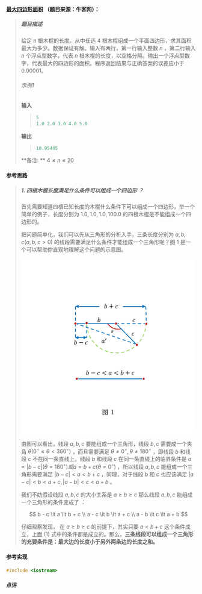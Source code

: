 #### [最大四边形面积](https://www.nowcoder.com/practice/0eaf4653f1d243d4a46b3d5d60a7362e?tpId=115&&tqId=33539&rp=1&ru=/ta/job-code-advance&qru=/ta/job-code-advance/question-ranking) （题目来源：牛客网）：

> ##### 题目描述
>
> 给定 $n$ 根木棍的长度。从中任选 $4$ 根木棍组成一个平面四边形，求其面积最大为多少。数据保证有解。输入有两行，第一行输入整数 $n$ ，第二行输入 $n$ 个浮点型数字，代表 $n$ 根木棍的长度，以空格分隔。输出一个浮点型数字，代表最大的四边形的面积。程序返回结果与正确答案的误差应小于 $0.00001$。
>
> ###### 示例1
>
> **输入**
>
> > ```c
> > 5
> > 1.0 2.0 3.0 4.0 5.0
> > ```
>
> **输出**
>
> > ```c
> > 10.95445
> > ```
>
> **备注: ** $4 \le n \le 20$



#### 参考思路

> ##### 1. 四根木棍长度满足什么条件可以组成一个四边形 ？
>
> 首先需要知道四根已知长度的木棍什么条件下可以组成一个四边形，举一个简单的例子，长度分别为 $1.0, 1.0, 1.0, 100.0$ 的四根木棍是不能组成一个四边形的。
>
> 把问题简单化，我们可以先从三角形的分析入手，三条长度分别为 $a, b, c (a, b, c \gt 0)$ 的线段需要满足什么条件才能组成一个三角形呢？图 $1$ 是一个可以帮助你直观地理解这个问题的示意图。
>
> ![三角形边长的关系][]
>
> 由图可以看出，线段 $a, b, c$ 要能组成一个三角形，线段 $b, c$ 需要成一个夹角 $\theta (0^\circ \le \theta \lt 360^\circ)$ ，而且需要满足 $\theta \ne 0^\circ, \theta \ne 180^\circ$ ，即线段 $b$ 和线段 $c$ 不在同一条直线上。线段 $b$ 和线段 $c$ 在同一条直线上的临界条件是 $a = |b - c|(\theta = 180^\circ) 或 a = b + c(\theta = 0^\circ)$ ，所以线段 $a, b, c$ 能组成一个三角形需要满足 $|b - c| \lt a \lt b + c$ ，同理，对于线段 $b$ 和 $c$ 也应该满足 $|a - c| \lt b \lt a + c, |a - b| \lt c \lt a + b$ 。
>
> 我们不妨假设线段 $a, b, c$ 的大小关系是 $a \ge b \ge c$ 那么线段 $a, b, c$ 能组成一个三角形的条件变成了 ：
>
> $$
> b - c \lt a \lt b + c \\
> a - c \lt b \lt a + c \\
> a - b \lt c \lt a + b
> $$
>
> 仔细观察发现， 在 $a \ge b \ge c$ 的前提下，其实只要 $a \lt b + c$ 这个条件成立，上面 $(1)$ 式中的条件都是成立的。那么，**三条线段可以组成一个三角形的充要条件是：最大边的长度小于另外两条边的长度之和。**
>
> 

[三角形边长的关系]: ../../图片/三角形边长的关系.PNG

#### 参考实现

```c++
#include <iostream>
```

#### 点评